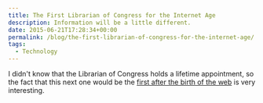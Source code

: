 ```yaml
---
title: The First Librarian of Congress for the Internet Age
description: Information will be a little different.
date: 2015-06-21T17:28:34+00:00
permalink: /blog/the-first-librarian-of-congress-for-the-internet-age/
tags:
  - Technology
---
```


I didn't know that the Librarian of Congress holds a lifetime appointment, so the fact that this next one would be the [first after the birth of the web](http://www.theatlantic.com/technology/archive/2015/06/hiring-the-first-librarian-of-congress-for-the-internet-age/396038/?single_page=true) is very interesting.
